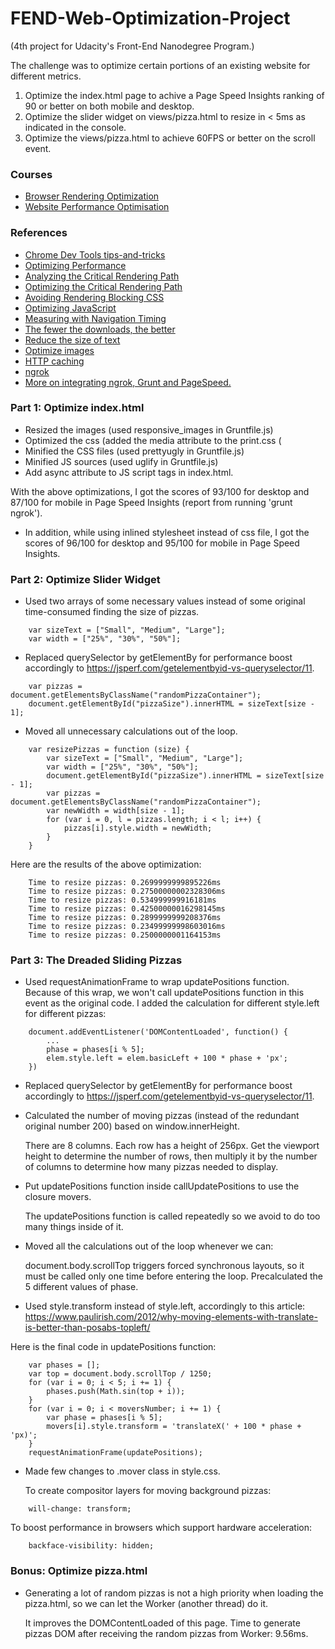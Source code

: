 # FEND-Web-Optimization-Project
(4th project for Udacity's Front-End Nanodegree Program.)
 
The challenge was to optimize certain portions of an existing website for different metrics.

1. Optimize the index.html page to achive a Page Speed Insights ranking of 90 or better on both mobile and desktop.
2. Optimize the slider widget on views/pizza.html to resize in < 5ms as indicated in the console.
3. Optimize the views/pizza.html to achieve 60FPS or better on the scroll event.

### Courses
* [Browser Rendering Optimization](https://www.udacity.com/course/browser-rendering-optimization--ud860)
* [Website Performance Optimisation](https://www.udacity.com/course/website-performance-optimization--ud884)

### References
* [Chrome Dev Tools tips-and-tricks](https://developer.chrome.com/devtools/docs/tips-and-tricks)
* [Optimizing Performance](https://developers.google.com/web/fundamentals/performance/ "web performance")
* [Analyzing the Critical Rendering Path](https://developers.google.com/web/fundamentals/performance/critical-rendering-path/analyzing-crp.html "analyzing crp")
* [Optimizing the Critical Rendering Path](https://developers.google.com/web/fundamentals/performance/critical-rendering-path/optimizing-critical-rendering-path.html "optimize the crp!")
* [Avoiding Rendering Blocking CSS](https://developers.google.com/web/fundamentals/performance/critical-rendering-path/render-blocking-css.html "render blocking css")
* [Optimizing JavaScript](https://developers.google.com/web/fundamentals/performance/critical-rendering-path/adding-interactivity-with-javascript.html "javascript")
* [Measuring with Navigation Timing](https://developers.google.com/web/fundamentals/performance/critical-rendering-path/measure-crp.html "nav timing api")
* <a href="https://developers.google.com/web/fundamentals/performance/optimizing-content-efficiency/eliminate-downloads.html">The fewer the downloads, the better</a>
* <a href="https://developers.google.com/web/fundamentals/performance/optimizing-content-efficiency/optimize-encoding-and-transfer.html">Reduce the size of text</a>
* <a href="https://developers.google.com/web/fundamentals/performance/optimizing-content-efficiency/image-optimization.html">Optimize images</a>
* <a href="https://developers.google.com/web/fundamentals/performance/optimizing-content-efficiency/http-caching.html">HTTP caching</a><br>
* [ngrok](https://ngrok.com/)
* [More on integrating ngrok, Grunt and PageSpeed.](http://www.jamescryer.com/2014/06/12/grunt-pagespeed-and-ngrok-locally-testing/)


### Part 1: Optimize index.html

* Resized the images (used responsive_images in Gruntfile.js)
* Optimized the css (added the media attribute to the print.css (<link href="./css/print.css" rel="stylesheet" media="print"> 
* Minified the CSS files (used prettyugly in Gruntfile.js)
* Minified JS sources (used uglify in Gruntfile.js)
* Add async attribute to JS script tags in index.html.

With the above optimizations, I got the scores of 93/100 for desktop and 87/100 for mobile in Page Speed Insights (report from running 'grunt ngrok').

* In addition, while using inlined stylesheet instead of css file, I got the scores of 96/100 for desktop and 95/100 for mobile in Page Speed Insights.


### Part 2: Optimize Slider Widget
* Used two arrays of some necessary values instead of some original time-consumed finding the size of pizzas.

```
    var sizeText = ["Small", "Medium", "Large"];
    var width = ["25%", "30%", "50%"];
```
	
* Replaced querySelector by getElementBy for performance boost accordingly to https://jsperf.com/getelementbyid-vs-queryselector/11.

```
    var pizzas = document.getElementsByClassName("randomPizzaContainer");
    document.getElementById("pizzaSize").innerHTML = sizeText[size - 1];
```

* Moved all unnecessary calculations out of the loop.

```		
	var resizePizzas = function (size) {
	    var sizeText = ["Small", "Medium", "Large"];
		var width = ["25%", "30%", "50%"];
		document.getElementById("pizzaSize").innerHTML = sizeText[size - 1];
		var pizzas = document.getElementsByClassName("randomPizzaContainer");
		var newWidth = width[size - 1];
		for (var i = 0, l = pizzas.length; i < l; i++) {
			pizzas[i].style.width = newWidth;
		}
	}
```

Here are the results of the above optimization:

```
    Time to resize pizzas: 0.2699999999895226ms
    Time to resize pizzas: 0.27500000002328306ms
    Time to resize pizzas: 0.534999999916181ms
    Time to resize pizzas: 0.42500000016298145ms
    Time to resize pizzas: 0.2899999999208376ms
    Time to resize pizzas: 0.23499999998603016ms
    Time to resize pizzas: 0.2500000001164153ms
```


### Part 3: The Dreaded Sliding Pizzas

* Used requestAnimationFrame to wrap updatePositions function.
    Because of this wrap, we won't call updatePositions function in this event as the original code.
    I added the calculation for different style.left for different pizzas:

```    
	document.addEventListener('DOMContentLoaded', function() {
	    ...       
        phase = phases[i % 5];
        elem.style.left = elem.basicLeft + 100 * phase + 'px';        	    
	})
```

* Replaced querySelector by getElementBy for performance boost accordingly to https://jsperf.com/getelementbyid-vs-queryselector/11.

* Calculated the number of moving pizzas (instead of the redundant original number 200) based on window.innerHeight.

    There are 8 columns. Each row has a height of 256px.
    Get the viewport height to determine the number of rows, then multiply it
    by the number of columns to determine how many pizzas needed to display.

* Put updatePositions function inside callUpdatePositions to use the closure movers. 

    The updatePositions function is called repeatedly so we avoid to do too many things inside of it. 
  
* Moved all the calculations out of the loop whenever we can:

    document.body.scrollTop triggers forced synchronous layouts, so it must be called only one time before entering the loop.
    Precalculated the 5 different values of phase.

* Used style.transform instead of style.left, accordingly to this article:
  https://www.paulirish.com/2012/why-moving-elements-with-translate-is-better-than-posabs-topleft/

Here is the final code in updatePositions function:

```
    var phases = [];
    var top = document.body.scrollTop / 1250;
    for (var i = 0; i < 5; i += 1) {
        phases.push(Math.sin(top + i));
    }
    for (var i = 0; i < moversNumber; i += 1) {
        var phase = phases[i % 5];
        movers[i].style.transform = 'translateX(' + 100 * phase + 'px)';
    }
    requestAnimationFrame(updatePositions);
```

* Made few changes to .mover class in style.css.

  To create compositor layers for moving background pizzas:

``` 
    will-change: transform;
```  

  To boost performance in browsers which support hardware acceleration:

```
    backface-visibility: hidden;
```


### Bonus: Optimize pizza.html

* Generating a lot of random pizzas is not a high priority when loading the pizza.html, so we can let the Worker (another thread) do it.

    It improves the DOMContentLoaded of this page. 
    Time to generate pizzas DOM after receiving the random pizzas from Worker: 9.56ms. 

